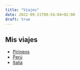 ```yaml
---
title: "Viajes"
date: 2022-09-21T08:54:04+02:00
draft: true
---
```

## Mis viajes

+ [Pirineos](../pirineo/)
+ [Perú](../peru/)
+ [Italia](../italia/)